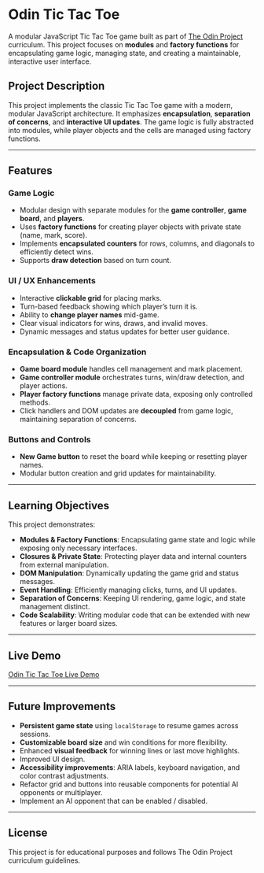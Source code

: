 # Odin Tic Tac Toe

A modular JavaScript Tic Tac Toe game built as part of [The Odin Project](https://www.theodinproject.com/) curriculum.
This project focuses on **modules** and **factory functions** for encapsulating game logic, managing state,
and creating a maintainable, interactive user interface.

## Project Description

This project implements the classic Tic Tac Toe game with a modern, modular JavaScript architecture. It emphasizes
**encapsulation**, **separation of concerns**, and **interactive UI updates**. The game logic is fully abstracted into
modules, while player objects and the cells are managed using factory functions.

---

## Features

### Game Logic

-   Modular design with separate modules for the **game controller**, **game board**, and **players**.
-   Uses **factory functions** for creating player objects with private state (name, mark, score).
-   Implements **encapsulated counters** for rows, columns, and diagonals to efficiently detect wins.
-   Supports **draw detection** based on turn count.

### UI / UX Enhancements

-   Interactive **clickable grid** for placing marks.
-   Turn-based feedback showing which player’s turn it is.
-   Ability to **change player names** mid-game.
-   Clear visual indicators for wins, draws, and invalid moves.
-   Dynamic messages and status updates for better user guidance.

### Encapsulation & Code Organization

-   **Game board module** handles cell management and mark placement.
-   **Game controller module** orchestrates turns, win/draw detection, and player actions.
-   **Player factory functions** manage private data, exposing only controlled methods.
-   Click handlers and DOM updates are **decoupled** from game logic, maintaining separation of concerns.

### Buttons and Controls

-   **New Game button** to reset the board while keeping or resetting player names.
-   Modular button creation and grid updates for maintainability.

---

## Learning Objectives

This project demonstrates:

-   **Modules & Factory Functions**: Encapsulating game state and logic while exposing only necessary interfaces.
-   **Closures & Private State**: Protecting player data and internal counters from external manipulation.
-   **DOM Manipulation**: Dynamically updating the game grid and status messages.
-   **Event Handling**: Efficiently managing clicks, turns, and UI updates.
-   **Separation of Concerns**: Keeping UI rendering, game logic, and state management distinct.
-   **Code Scalability**: Writing modular code that can be extended with new features or larger board sizes.

---

## Live Demo

[Odin Tic Tac Toe Live Demo](https://jameslafontaine.github.io/odin-tic-tac-toe/)

---

## Future Improvements

-   **Persistent game state** using `localStorage` to resume games across sessions.
-   **Customizable board size** and win conditions for more flexibility.
-   Enhanced **visual feedback** for winning lines or last move highlights.
-   Improved UI design.
-   **Accessibility improvements**: ARIA labels, keyboard navigation, and color contrast adjustments.
-   Refactor grid and buttons into reusable components for potential AI opponents or multiplayer.
-   Implement an AI opponent that can be enabled / disabled.

---

## License

This project is for educational purposes and follows The Odin Project curriculum guidelines.

